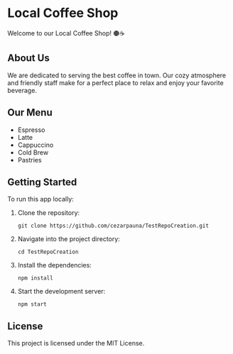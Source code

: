 # Local Coffee Shop

Welcome to our Local Coffee Shop! 🟤☕

## About Us
We are dedicated to serving the best coffee in town. Our cozy atmosphere and friendly staff make for a perfect place to relax and enjoy your favorite beverage.

## Our Menu
- Espresso
- Latte
- Cappuccino
- Cold Brew
- Pastries

## Getting Started
To run this app locally:
1. Clone the repository:
   ```
   git clone https://github.com/cezarpauna/TestRepoCreation.git
   ```
2. Navigate into the project directory:
   ```
   cd TestRepoCreation
   ```
3. Install the dependencies:
   ```
   npm install
   ```
4. Start the development server:
   ```
   npm start
   ```

## License
This project is licensed under the MIT License.
